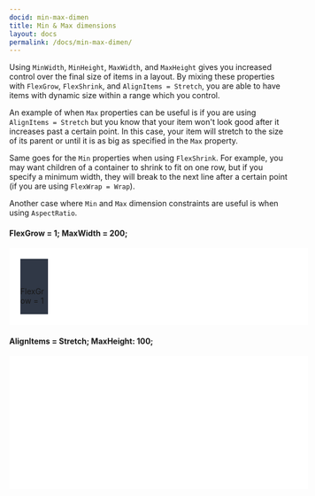 ```yaml
---
docid: min-max-dimen
title: Min & Max dimensions
layout: docs
permalink: /docs/min-max-dimen/
---
```


Using `MinWidth`, `MinHeight`, `MaxWidth`, and `MaxHeight` gives you increased control over the final size of items in a layout. By mixing these properties with `FlexGrow`, `FlexShrink`, and `AlignItems = Stretch`, you are able to have items with dynamic size within a range which you control.

An example of when `Max` properties can be useful is if you are using `AlignItems = Stretch` but you know that your item won't look good after it increases past a certain point. In this case, your item will stretch to the size of its parent or until it is as big as specified in the `Max` property.

Same goes for the `Min` properties when using `FlexShrink`. For example, you may want children of a container to shrink to fit on one row, but if you specify a minimum width, they will break to the next line after a certain point (if you are using `FlexWrap = Wrap`).

Another case where `Min` and `Max` dimension constraints are useful is when using `AspectRatio`.

#### FlexGrow = 1; MaxWidth = 200;

<div class="yoga" style="align-items: flex-start;">
  <div class="yoga sample" style="background-color: white; padding: 20px; flex-direction: row; width: 500px;">
    <div class="yoga" style="background-color: #303846; width: 50px; height: 50px; margin-right: 20px;"></div>
    <div class="yoga" style="background-color: #303846; width: 50px; height: 50px; flex-grow: 1; max-width: 200px;">
      <span><span>FlexGrow = 1</span></span>
    </div>
  </div>
</div>

#### AlignItems = Stretch; MaxHeight: 100;

<div class="yoga" style="align-items: flex-start;">
  <div class="yoga sample" style="background-color: white; padding: 20px; flex-direction: row; width: 500px; height: 200px;">
    <div class="yoga" style="background-color: #303846; width: 50px; margin-right: 20px;"></div>
    <div class="yoga" style="background-color: #303846; width: 50px; max-height: 100px;"></div>
  </div>
</div>
